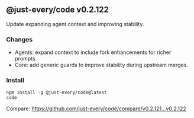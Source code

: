 ## @just-every/code v0.2.122

Update expanding agent context and improving stability.

### Changes

- Agents: expand context to include fork enhancements for richer prompts.
- Core: add generic guards to improve stability during upstream merges.

### Install

```
npm install -g @just-every/code@latest
code
```

Compare: https://github.com/just-every/code/compare/v0.2.121...v0.2.122
